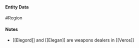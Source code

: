 #### Entity Data

#Region

#### Notes

- [[Elegord]] and [[Elegan]] are weapons dealers in [[Veros]] 
